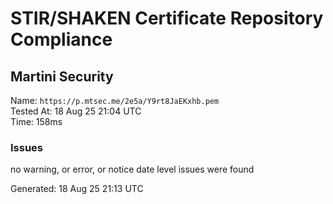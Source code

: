 # STIR/SHAKEN Certificate Repository Compliance

## Martini Security

Name: `https://p.mtsec.me/2e5a/Y9rt8JaEKxhb.pem`\
Tested At: 18 Aug 25 21:04 UTC\
Time: 158ms

### Issues

no warning, or error, or notice date level issues were found

Generated: 18 Aug 25 21:13 UTC